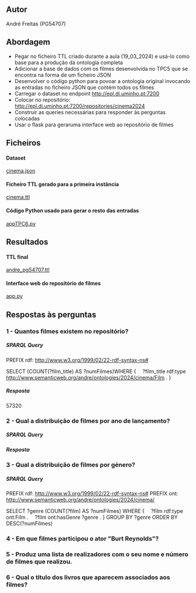 ## Autor
André Freitas (PG54707)

## Abordagem
* Pegar no ficheiro TTL criado durante a aula (19_03_2024) e usá-lo como base para a produção da ontologia completa
* Adicionar a base de dados com os filmes desenvolvida no TPC5 que se encontra na forma de um ficheiro JSON
* Desenvolver o código python para povoar a ontologia original invocando as entradas no ficheiro JSON que contém todos os filmes
* Carregar o dataset no endpoint http://epl.di.uminho.pt:7200
* Colocar no repositório: http://epl.di.uminho.pt:7200/repositories/cinema2024
* Construir as queries necessárias para responder às perguntas colocadas
* Usar o flask para geraruma interface web ao repositório de filmes

## Ficheiros
#### Dataset 
[cinema.json](cinema.json)

#### Ficheiro TTL gerado para a primeira instância
[cinema.ttl](cinema.ttl)

#### Código Python usado para gerar o resto das entradas 
[appTPC6.py](appTPC6.py)

## Resultados 
#### TTL final 
[andre_pg54707.ttl](andre_pg54707.ttl)

#### Interface web do repositório de filmes
[app.py](/TPC6/app_cinema/app.py)

## Respostas às perguntas
### 1 - Quantos filmes existem no repositório?
##### SPARQL Query
PREFIX rdf: <http://www.w3.org/1999/02/22-rdf-syntax-ns#>

SELECT (COUNT(?film_title) AS ?numFilmes)WHERE {
&emsp;?film_title rdf:type <http://www.semanticweb.org/andre/ontologies/2024/cinema/Film> .
}
##### Resposta
57320

### 2 - Qual a distribuição de filmes por ano de lançamento?
##### SPARQL Query

##### Resposta


### 3 - Qual a distribuição de filmes por género?
##### SPARQL Query
PREFIX rdf: <http://www.w3.org/1999/02/22-rdf-syntax-ns#>
PREFIX ont: <http://www.semanticweb.org/andre/ontologies/2024/cinema/>

SELECT ?genre (COUNT(?film) AS ?numFilmes) WHERE {
&emsp;?film rdf:type ont:Film .
&emsp;?film ont:hasGenre ?genre .
}
GROUP BY ?genre
ORDER BY DESC(?numFilmes)



### 4 - Em que filmes participou o ator "Burt Reynolds"?

### 5 - Produz uma lista de realizadores com o seu nome e número de filmes que realizou.

### 6 - Qual o título dos livros que aparecem associados aos filmes?